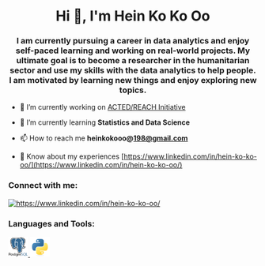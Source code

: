 <h1 align="center">Hi 👋, I'm Hein Ko Ko Oo</h1>
<h3 align="center">I am currently pursuing a career in data analytics and enjoy self-paced learning and working on real-world projects. My ultimate goal is to become a researcher in the humanitarian sector and use my skills with the data analytics to help people. I am motivated by learning new things and enjoy exploring new topics.</h3>

- 🔭 I’m currently working on [ACTED/REACH Initiative](https://www.impact-initiatives.org/what-we-do/reach/)

- 🌱 I’m currently learning **Statistics and Data Science**

- 📫 How to reach me **heinkokooo@198@gmail.com**

- 📄 Know about my experiences [https://www.linkedin.com/in/hein-ko-ko-oo/](https://www.linkedin.com/in/hein-ko-ko-oo/)

<h3 align="left">Connect with me:</h3>
<p align="left">
<a href="https://linkedin.com/in/https://www.linkedin.com/in/hein-ko-ko-oo/" target="blank"><img align="center" src="https://raw.githubusercontent.com/rahuldkjain/github-profile-readme-generator/master/src/images/icons/Social/linked-in-alt.svg" alt="https://www.linkedin.com/in/hein-ko-ko-oo/" height="30" width="40" /></a>
</p>

<h3 align="left">Languages and Tools:</h3>
<p align="left"> <a href="https://www.postgresql.org" target="_blank" rel="noreferrer"> <img src="https://raw.githubusercontent.com/devicons/devicon/master/icons/postgresql/postgresql-original-wordmark.svg" alt="postgresql" width="40" height="40"/> </a> <a href="https://www.python.org" target="_blank" rel="noreferrer"> <img src="https://raw.githubusercontent.com/devicons/devicon/master/icons/python/python-original.svg" alt="python" width="40" height="40"/> </a> </p>
